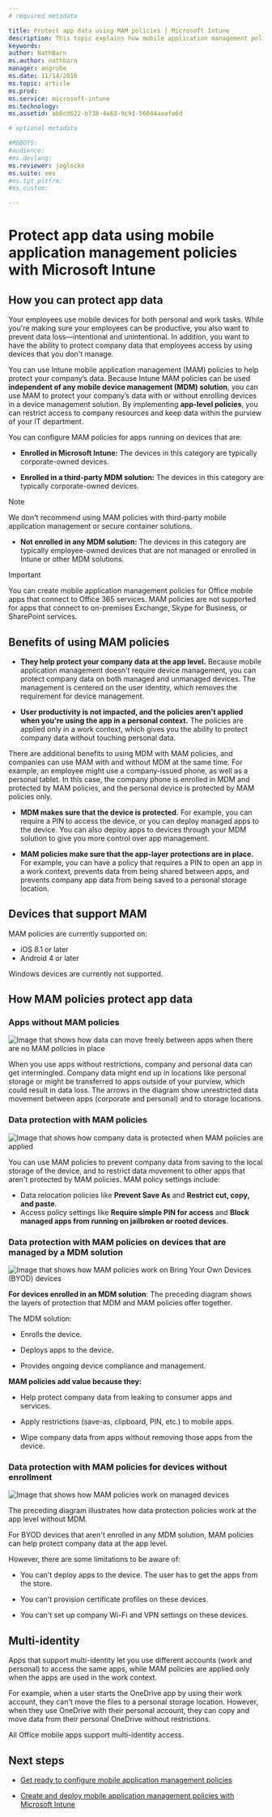 ```yaml
---
# required metadata

title: Protect app data using MAM policies | Microsoft Intune
description: This topic explains how mobile application management policies can help protect your company data, prevent data loss, and keep personal and work information separate.
keywords:
author: NathBarnms.author: nathbarnmanager: angrobe
ms.date: 11/14/2016
ms.topic: article
ms.prod:
ms.service: microsoft-intune
ms.technology:
ms.assetid: ab6cd622-b738-4a63-9c91-56044aaafa6d

# optional metadata

#ROBOTS:
#audience:
#ms.devlang:
ms.reviewer: joglocke
ms.suite: ems
#ms.tgt_pltfrm:
#ms.custom:

---
```


# Protect app data using mobile application management policies with Microsoft Intune

## How you can protect app data
Your employees use mobile devices for both personal and work tasks. While you're making sure your employees can be productive, you also want to prevent data loss—intentional and unintentional.  In addition, you want to have the ability to protect company data that employees access by using devices that you don't manage.

You can use Intune mobile application management (MAM) policies to help protect your company’s data. Because Intune MAM policies can be used **independent of any mobile device management (MDM) solution**, you can use MAM to protect your company’s data with or without enrolling devices in a device management solution. By implementing **app-level policies**, you can restrict access to company resources and keep data within the purview of your IT department.

You can configure MAM policies for apps running on devices that are:

-   **Enrolled in Microsoft Intune:** The devices in this category are typically corporate-owned devices.

-   **Enrolled in a third-party MDM solution:** The devices in this category are typically corporate-owned devices.

  > [!NOTE]
  > We don't recommend using MAM policies with third-party mobile application management or secure container solutions.

-   **Not enrolled in any MDM solution:** The devices in this category are typically employee-owned devices that are not managed or enrolled in Intune or other MDM solutions.

> [!IMPORTANT]
> You can create mobile application management policies for Office mobile apps that connect to Office 365 services. MAM policies are not supported for apps that connect to on-premises Exchange, Skype for Business, or SharePoint services.

## Benefits of using MAM policies

-   **They help protect your company data at the app level.** Because mobile application management doesn't require device management, you can protect company data on both managed and unmanaged devices. The management is centered on the user identity, which removes the requirement for device management.

-   **User productivity is not impacted, and the policies aren't applied when you're using the app in a personal context.** The policies are applied only in a work context, which gives you the ability to protect company data without touching personal data.

There are additional benefits to using MDM with MAM policies, and companies can use MAM with and without MDM at the same time. For example, an employee might use a company-issued phone, as well as a personal tablet. In this case, the company phone is enrolled in MDM and protected by MAM policies, and the personal device is protected by MAM policies only.

- **MDM makes sure that the device is protected.** For example, you can require a PIN to access the device, or you can deploy managed apps to the device. You can also deploy apps to devices through your MDM solution to give you more control over app management.

- **MAM policies make sure that the app-layer protections are in place.** For example, you can have a policy that requires a PIN to open an app in a work context, prevents data from being shared between apps, and prevents company app data from being saved to a personal storage location.

## Devices that support MAM
MAM policies are currently supported on:
-   iOS 8.1 or later
-   Android 4 or later

Windows devices are currently not supported.
##  How MAM policies protect app data

###  Apps without MAM policies

![Image that shows how data can move freely between apps when there are no MAM policies in place](../media/Apps_without_MAM_policies.png)

When you use apps without restrictions, company and personal data can get intermingled. Company data might end up in locations like personal storage or might be transferred to apps outside of your purview, which could result in data loss. The arrows in the diagram show unrestricted data movement between apps (corporate and personal) and to storage locations.

### Data protection with MAM policies

![Image that shows how company data is protected when MAM policies are applied](../media/Apps_with_mobile_app_policies.png)

You can use MAM policies to prevent company data from saving to the local storage of the device, and to restrict data movement to other apps that aren't protected by MAM policies. MAM policy settings include:
- Data relocation policies like
 **Prevent Save As** and **Restrict cut, copy, and paste**.
- Access policy settings like **Require simple PIN for access** and **Block managed apps from running on jailbroken or rooted devices**.

### Data protection with MAM policies on devices that are managed by a MDM solution

![Image that shows how MAM policies work on Bring Your Own Devices (BYOD) devices](../media/MAM_BYOD_November.png)

**For devices enrolled in an MDM solution**: The preceding diagram shows the layers of protection that MDM and MAM policies offer together.

The MDM solution:

-   Enrolls the device.

-   Deploys apps to the device.

-   Provides ongoing device compliance and management.

**MAM policies add value because they:**

-   Help protect company data from leaking to consumer apps and services.

-   Apply restrictions (save-as, clipboard, PIN, etc.) to mobile apps.

-   Wipe company data from apps without removing those apps from the device.


### Data protection with MAM policies for devices without enrollment

![Image that shows how MAM policies work on managed devices](../media/MAM_ManagedDevices_November.png)

The preceding diagram illustrates how data protection policies work at the app level without MDM.

For BYOD devices that aren't enrolled in any MDM solution, MAM policies can help protect company data at the app level.

However, there are some limitations to be aware of:

-   You can't deploy apps to the device. The user has to get the apps from the store.

-   You can't provision certificate profiles on these devices.

-   You can't set up company Wi-Fi and VPN settings on these devices.


## Multi-identity

Apps that support multi-identity let you use different accounts (work and personal) to access the same apps, while MAM policies are applied only when the apps are used in the work context.  

For example, when a user starts the OneDrive app by using their work account, they can't move the files to a personal storage location. However, when they use OneDrive with their personal account, they can copy and move data from their personal OneDrive without restrictions.  

All Office mobile apps support multi-identity access.

##  Next steps
- [Get ready to configure mobile application management policies](get-ready-to-configure-mobile-app-management-policies-with-microsoft-intune.md)

- [Create and deploy mobile application management policies with Microsoft Intune](create-and-deploy-mobile-app-management-policies-with-microsoft-intune.md)
